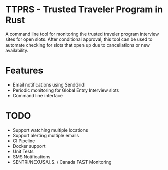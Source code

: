 # TTPRS - Trusted Traveler Program in Rust
A command line tool for monitoring the trusted traveler program interview sites for open slots. After conditional approval, this tool can be used to automate checking for slots that open up due to cancellations or new availability.

# Features
* Email notifications using SendGrid
* Periodic monitoring for Global Entry Interview slots
* Command line interface

# TODO
- Support watching multiple locations
- Support alerting multiple emails
- CI Pipeline
- Docker support
- Unit Tests
- SMS Notifications
- SENTRI/NEXUS/U.S. / Canada FAST Monitoring
